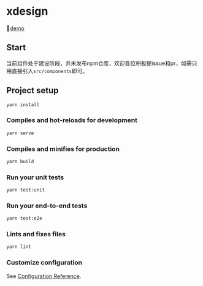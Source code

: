 # xdesign

:rainbow:[demo](http://xdesign.panzheng.xyz/)

## Start

当前组件处于建设阶段，并未发布npm仓库，欢迎各位积极提issue和pr，如需只用直接引入`src/components`即可。

## Project setup
```bash
yarn install
```

### Compiles and hot-reloads for development
```bash
yarn serve
```

### Compiles and minifies for production
```bash
yarn build
```

### Run your unit tests
```bash
yarn test:unit
```

### Run your end-to-end tests
```bash
yarn test:e2e
```

### Lints and fixes files
```bash
yarn lint
```

### Customize configuration
See [Configuration Reference](https://cli.vuejs.org/config/).
